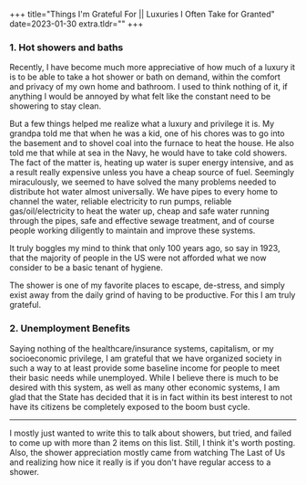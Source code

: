 +++
title="Things I'm Grateful For || Luxuries I Often Take for Granted"
date=2023-01-30
extra.tldr=""
+++

### 1. Hot showers and baths

Recently, I have become much more appreciative of how much of a luxury it is to be able to take a hot shower or bath on demand, within the comfort and privacy of my own home and bathroom. I used to think nothing of it, if anything I would be annoyed by what felt like the constant need to be showering to stay clean. 

But a few things helped me realize what a luxury and privilege it is. My grandpa told me that when he was a kid, one of his chores was to go into the basement and to shovel coal into the furnace to heat the house. He also told me that while at sea in the Navy, he would have to take cold showers. The fact of the matter is, heating up water is super energy intensive, and as a result really expensive unless you have a cheap source of fuel. Seemingly miraculously, we seemed to have solved the many problems needed to distribute hot water almost universally. We have pipes to every home to channel the water, reliable electricity to run pumps, reliable gas/oil/electricity to heat the water up, cheap and safe water running through the pipes, safe and effective sewage treatment, and of course people working diligently to maintain and improve these systems.

It truly boggles my mind to think that only 100 years ago, so say in 1923, that the majority of people in the US were not afforded what we now consider to be a basic tenant of hygiene.

The shower is one of my favorite places to escape, de-stress, and simply exist away from the daily grind of having to be productive. For this I am truly grateful.

### 2. Unemployment Benefits

Saying nothing of the healthcare/insurance systems, capitalism, or my socioeconomic privilege, I am grateful that we have organized society in such a way to at least provide some baseline income for people to meet their basic needs while unemployed. While I believe there is much to be desired with this system, as well as many other economic systems, I am glad that the State has decided that it is in fact within its best interest to not have its citizens be completely exposed to the boom bust cycle. 


---

I mostly just wanted to write this to talk about showers, but tried, and failed to come up with more than 2 items on this list. Still, I think it's worth posting. Also, the shower appreciation mostly came from watching The Last of Us and realizing how nice it really is if you don't have regular access to a shower.